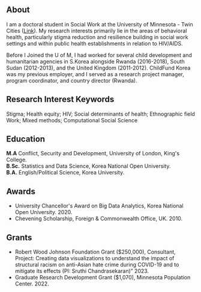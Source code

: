 ## About
I am a doctoral student in Social Work at the University of Minnesota - Twin Cities ([Link](https://www.cehd.umn.edu/ssw/graduate/current-phd-students/)). My research interests primarily lie in the areas of behavioral health, particularly stigma reduction and resilience building in social work settings and within public health establishments in relation to HIV/AIDS. 

Before I Joined the U of M, I had worked for several child development and humanitarian agencies in S.Korea alongside Rwanda (2016-2018), South Sudan (2012-2013), and the United Kingdom (2011-2012). ChildFund Korea was my previous employer, and I served as a research project manager, program coordinator, and country director (Rwanda). 

## Research Interest Keywords
Stigma; Health equity; HIV; Social determinants of health; Ethnographic field Work; Mixed methods; Computational Social Science


## Education
**M.A** Conflict, Security and Development, University of London, King's College.  
**B.Sc.** Statistics and Data Science, Korea National Open University.  
**B.A.** English/Political Science, Korea University.  

## Awards
* University Chancellor's Award on Big Data Analytics, Korea National Open University. 2020. 
* Chevening Scholarship, Foreign & Commonwealth Office, UK. 2010. 

## Grants
* Robert Wood Johnson Foundation Grant ($250,000), Consultant, Project: Creating data visualizations to understand the impact of structural racism on anti-Asian hate crime during COVID-19 and to mitigate its effects (PI: Sruthi Chandrasekaran)” 2023.
* Graduate Research Development Grant ($1,070), Minnesota Population Center. 2022.
